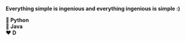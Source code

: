 **Everything simple is ingenious and everything ingenious is simple :)**

**💙 Python**<br>
**🧡 Java**<br>
**❤️ D**<br>
